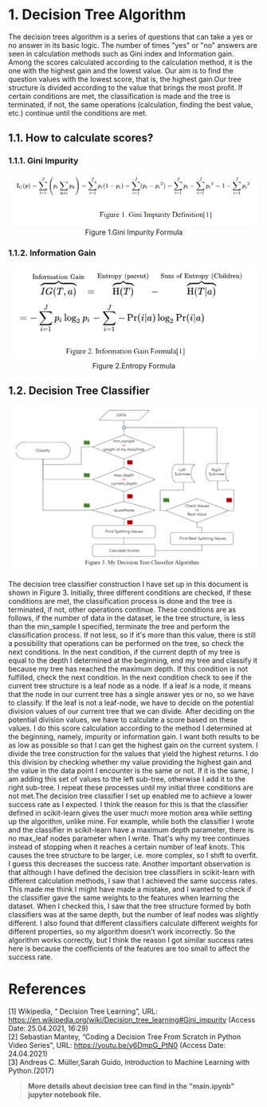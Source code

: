 # 1. Decision Tree Algorithm

The decision trees algorithm is a series of questions that can take a yes or no answer in its
basic logic. The number of times "yes" or "no" answers are seen in calculation methods such
as Gini index and Information gain. Among the scores calculated according to the calculation
method, it is the one with the highest gain and the lowest value. Our aim is to find the
question values with the lowest score, that is, the highest gain.Our tree structure is divided
according to the value that brings the most profit. If certain conditions are met, the
classification is made and the tree is terminated, if not, the same operations (calculation,
finding the best value, etc.) continue until the conditions are met.
## 1.1. How to calculate scores? 
### 1.1.1. Gini Impurity

<center><img src="gini_formula.png" alt="gini_impurity_formula"></center>
<center> Figure 1.Gini Impurity Formula </center>

### 1.1.2. Information Gain 

<center><img src="entropy_formula.png" alt="entropy_impurity_formula"></center>
<center> Figure 2.Entropy Formula </center>

## 1.2. Decision Tree Classifier

<center><img src="dtclf.png" alt="decision_tree_classifier"></center>

The decision tree classifier construction I have set up in this document is shown in Figure 3.
Initially, three different conditions are checked, if these conditions are met, the classification
process is done and the tree is terminated, if not, other operations continue. These conditions
are as follows, if the number of data in the dataset, ie the tree structure, is less than the
min_sample I specified, terminate the tree and perform the classification process. If not less,
so if it's more than this value, there is still a possibility that operations can be performed on
the tree, so check the next conditions. In the next condition, if the current depth of my tree is
equal to the depth I determined at the beginning, end my tree and classify it because my tree
has reached the maximum depth. If this condition is not fulfilled, check the next condition. In the next condition check to see if the current tree structure is a leaf node as a node. If a leaf is
a node, it means that the node in our current tree has a single answer yes or no, so we have to
classify. If the leaf is not a leaf-node, we have to decide on the potential division values of
our current tree that we can divide. After deciding on the potential division values, we have to
calculate a score based on these values. I do this score calculation according to the method I
determined at the beginning, namely, impurity or information gain. I want both results to be
as low as possible so that I can get the highest gain on the current system. I divide the tree
construction for the values that yield the highest returns. I do this division by checking
whether my value providing the highest gain and the value in the data point I encounter is the
same or not. If it is the same, I am adding this set of values to the left sub-tree, otherwise I
add it to the right sub-tree. I repeat these processes until my initial three conditions are not
met.The decision tree classifier I set up enabled me to achieve a lower success rate as I expected.
I think the reason for this is that the classifier defined in scikit-learn gives the user much
more motion area while setting up the algorithm, unlike mine. For example, while both the
classifier I wrote and the classifier in scikit-learn have a maximum depth parameter, there is
no max_leaf nodes parameter when I write. That's why my tree continues instead of stopping
when it reaches a certain number of leaf knots. This causes the tree structure to be larger, i.e.
more complex, so I shift to overfit. I guess this decreases the success rate.
Another important observation is that although I have defined the decision tree classifiers in
scikit-learn with different calculation methods, I saw that I achieved the same success rates.
This made me think I might have made a mistake, and I wanted to check if the classifier gave
the same weights to the features when learning the dataset. When I checked this, I saw that
the tree structure formed by both classifiers was at the same depth, but the number of leaf
nodes was slightly different. I also found that different classifiers calculate different weights
for different properties, so my algorithm doesn't work incorrectly. So the algorithm works
correctly, but I think the reason I got similar success rates here is because the coefficients of
the features are too small to affect the success rate.
# References

[1] Wikipedia, “ Decision Tree Learning”, URL:
https://en.wikipedia.org/wiki/Decision_tree_learning#Gini_impurity (Access Date:
25.04.2021, 16:29) <br>
[2] Sebastian Mantey, “Coding a Decision Tree From Scratch in Python Video Series”, URL:
https://youtu.be/y6DmpG_PtN0 (Access Date: 24.04.2021) <br>
[3] Andreas C. Müller,Sarah Guido, Introduction to Machine Learning with Python.(2017)
<br>

> <b> More details about decision tree can find in the "main.ipynb" jupyter notebook file.
